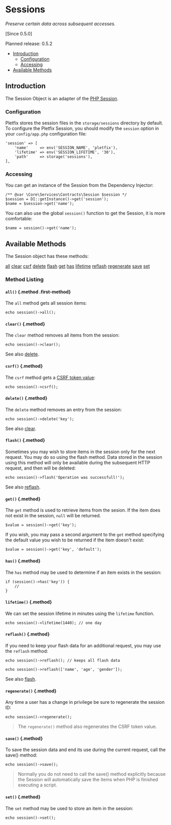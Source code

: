 # Sessions

_Preserve certain data across subsequent accesses._

[Since 0.5.0]

Planned release: 0.5.2

- [Introduction](#introduction)
    - [Configuration](#configuration)
    - [Accessing](#accessing)
- [Available Methods](#available-methods)

<a name="introduction"></a>
## Introduction

The Session Object is an adapter of the [PHP Session](http://php.net/manual/en/session.examples.basic.php).

<a name="configuration"></a>
### Configuration

Pletfix stores the session files in the `storage/sessions` directory by default. 
To configure the Pletfix Session, you should modify the `session` option in your `config/app.php` configuration file: 

    'session' => [
        'name'     => env('SESSION_NAME', 'pletfix'),
        'lifetime' => env('SESSION_LIFETIME', '30'),
        'path'     => storage('sessions'),
    ],
    
    
<a name="accessing"></a>
### Accessing

You can get an instance of the Session from the Dependency Injector:

    /** @var \Core\Services\Contracts\Session $session */
    $session = DI::getInstance()->get('session');
    $name = $session->get('name');
    
You can also use the global `session()` function to get the Session, it is more comfortable:
       
    $name = session()->get('name');

    
<a name="available-methods"></a>
## Available Methods

The Session object has these methods:

<div class="method-list" markdown="1">

[all](#method-all)
[clear](#method-clear)
[csrf](#method-csrf)
[delete](#method-delete)
[flash](#method-flash)
[get](#method-get)
[has](#method-has)
[lifetime](#method-lifetime)
[reflash](#method-reflash)
[regenerate](#method-regenerate)
[save](#method-save)
[set](#method-set)

</div>


<a name="method-listing"></a>
### Method Listing

<a name="method-all"></a>
#### `all()` {.method .first-method}

The `all` method gets all session items:

    echo session()->all();


<a name="method-clear"></a>
#### `clear()` {.method}

The `clear` method removes all items from the session:

    echo session()->clear();

See also [delete](#method-delete).


<a name="method-csrf"></a>
#### `csrf()` {.method}	

The `csrf` method gets a [CSRF token value](https://en.wikipedia.org/wiki/Cross-site_request_forgery):

    echo session()->csrf();
    
    
<a name="method-delete"></a>
#### `delete()` {.method}	

The `delete` method removes an entry from the session:

    echo session()->delete('key');
    
See also [clear](#method-clear).
    
    
<a name="method-flash"></a>
#### `flash()` {.method}	

Sometimes you may wish to store items in the session only for the next request. You may do so using the flash method. 
Data stored in the session using this method will only be available during the subsequent HTTP request, and then will 
be deleted:

    echo session()->flash('Operation was successfull!');
    
See also [reflash](#method-reflash).
    
    
<a name="method-get"></a>
#### `get()` {.method}	

The `get` method is used to retrieve items from the sesion. If the item does not exist in the session, `null` will be 
returned. 

    $value = session()->get('key');

If you wish, you may pass a second argument to the `get` method specifying the default value you wish to be returned if 
the item doesn't exist:

    $value = session()->get('key', 'default');
    
    
<a name="method-has"></a>
#### `has()` {.method}	

The `has` method may be used to determine if an item exists in the session:

    if (session()->has('key')) {
        //
    }
    
    
<a name="method-lifetime"></a>
#### `lifetime()` {.method}	

We can set the session lifetime in minutes using the `lifetime` function. 

    echo session()->lifetime(1440); // one day
    
    
<a name="method-reflash"></a>
#### `reflash()` {.method}	

If you need to keep your flash data for an additional request, you may use the `reflash` method:

    echo session()->reflash(); // keeps all flash data
    
    echo session()->reflash(['name', 'age', 'gender']);
    
See also [flash](#method-flash).
    
    
<a name="method-regenerate"></a>
#### `regenerate()` {.method}	

Any time a user has a change in privilege be sure to regenerate the session ID:

    echo session()->regenerate();
    
> The `regenerate()` method also regenerates the CSRF token value.
    
    
<a name="method-save"></a>
#### `save()` {.method}	

To save the session data and end its use during the current request, call the save() method:

    echo session()->save();
    
> Normally you do not need to call the save() method explicitly because the Session will automatically save the items 
when PHP is finished executing a script.

    
<a name="method-set"></a>
#### `set()` {.method}	

The `set` method may be used to store an item in the session: 

    echo session()->set();
        
   